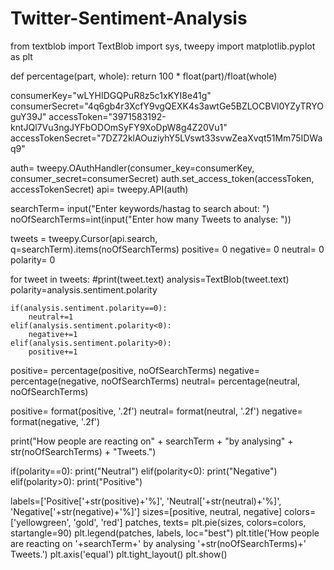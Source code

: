 # Twitter-Sentiment-Analysis


from textblob import TextBlob
import sys, tweepy
import matplotlib.pyplot as plt

def percentage(part, whole):
    return 100 * float(part)/float(whole)

consumerKey="wLYHIDGQPuR8z5c1xKYI8e41g"
consumerSecret="4q6gb4r3XcfY9vgQEXK4s3awtGe5BZLOCBVl0YZyTRYOguY39J"
accessToken="3971583192-kntJQl7Vu3ngJYFbODOmSyFY9XoDpW8g4Z20Vu1"
accessTokenSecret="7DZ72klAOuziyhY5LVswt33svwZeaXvqt51Mm75IDWaq9"

auth= tweepy.OAuthHandler(consumer_key=consumerKey, consumer_secret=consumerSecret)
auth.set_access_token(accessToken, accessTokenSecret)
api= tweepy.API(auth)

searchTerm= input("Enter keywords/hastag to search about: ")
noOfSearchTerms=int(input("Enter how many Tweets to analyse: "))

tweets = tweepy.Cursor(api.search, q=searchTerm).items(noOfSearchTerms)
positive= 0
negative= 0
neutral= 0
polarity= 0

for tweet in tweets:
    #print(tweet.text)
    analysis=TextBlob(tweet.text)
    polarity=analysis.sentiment.polarity
    
    if(analysis.sentiment.polarity==0):
        neutral+=1
    elif(analysis.sentiment.polarity<0):
        negative+=1
    elif(analysis.sentiment.polarity>0):
        positive+=1
        
positive= percentage(positive, noOfSearchTerms)
negative= percentage(negative, noOfSearchTerms)
neutral= percentage(neutral, noOfSearchTerms) 

positive= format(positive, '.2f')
neutral= format(neutral, '.2f')
negative= format(negative, '.2f')

print("How people are reacting on" + searchTerm + "by analysing" + str(noOfSearchTerms) + "Tweets.")

if(polarity==0):
    print("Neutral")
elif(polarity<0):
    print("Negative")
elif(polarity>0):
    print("Positive")
    
labels=['Positive['+str(positive)+'%]', 'Neutral['+str(neutral)+'%]', 'Negative['+str(negative)+'%]'] 
sizes=[positive, neutral, negative] 
colors=['yellowgreen', 'gold', 'red']
patches, texts= plt.pie(sizes, colors=colors, startangle=90)
plt.legend(patches, labels, loc="best")
plt.title('How people are reacting on '+searchTerm+' by analysing '+str(noOfSearchTerms)+' Tweets.')
plt.axis('equal')
plt.tight_layout()
plt.show()  

